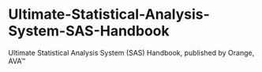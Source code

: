 # Ultimate-Statistical-Analysis-System-SAS-Handbook
Ultimate Statistical Analysis System (SAS) Handbook, published by Orange, AVA™
